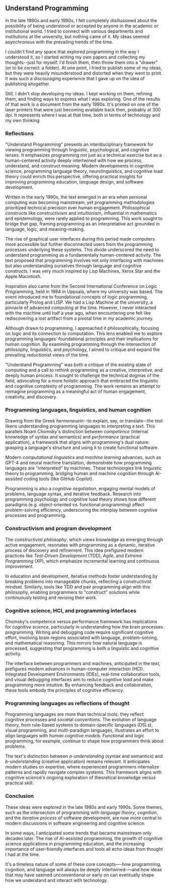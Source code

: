 
## Understand Programming

In the late 1980s and early 1990s, I felt completely disillusioned about the possibility of being
understood or accepted by anyone in the academic or institutional world. I tried to connect with
various departments and institutions at the university, but nothing came of it. My ideas seemed
asynchronous with the prevailing trends of the time.

I couldn't find any space that explored programming in the way I understood it, so I started writing
my own papers and collecting my thoughts--just for myself. I'd finish them, then throw them into a
"drawer" (or to be correct: a folder). At one point, I tried to publish some of my ideas, but they
were heavily misunderstood and distorted when they went to print. It was such a discouraging experience
that I gave up on the idea of publishing altogether.

Still, I didn't stop developing my ideas. I kept working on them, refining them, and finding ways
to express what I was exploring. One of the results of that work is a document from the early 1990s.
It's printed on one of the laser printers that were just becoming available back then, probably at
300 dpi. It represents where I was at that time, both in terms of technology and my own thinking.


### Reflections

"Understand Programming" presents an interdisciplinary framework for viewing programming through
linguistic, psychological, and cognitive lenses. It emphasizes programming not just as a technical
exercise but as a human-centered activity deeply intertwined with how we process, understand, and
construct meaning. Modern developments in cognitive science, programming language theory, neurolinguistics,
and cognitive load theory could enrich this perspective, offering practical insights for improving
programming education, language design, and software development.

Written in the early 1990s, the text emerged in an era when personal computing was becoming mainstream,
yet programming methodologies prioritized technical precision over human engagement. Philosophical
constructs like constructivism and intuitionism, influential in mathematics and epistemology, were
rarely applied to programming. This work sought to bridge that gap, framing programming as an
interpretative act grounded in language, logic, and meaning-making.

The rise of graphical user interfaces during this period made computers more accessible but
further disconnected users from the programming processes underlying these systems. This divide
underscored the need to understand programming as a fundamentally human-centered activity. The text
proposed that programming involves not only interfacing with machines but also understanding ourselves
through language and cognitive constructs. I was very much inspired by Lisp Machines, Xerox Star
and the Apple Macintosh.

Inspiration also came from the Second International Conference on Logic Programming, held in 1984 in
Uppsala, where my university was based. The event introduced me to foundational concepts of logic
programming, particularly Prolog and LISP. We had a Lisp Machine at the university, a pinnacle of
advanced computing at the time. However, I never interacted with the machine until half a year ago,
when encountering one felt like rediscovering a lost artifact from a pivotal time in my academic
journey.

Although drawn to programming, I approached it philosophically, focusing on logic and its connection
to computation. This lens enabled me to explore programming languages' foundational principles and
their implications for human cognition. By examining programming through the intersection of philosophy,
linguistics, and psychology, I aimed to critique and expand the prevailing reductionist views of
the time.

"Understand Programming" was both a critique of the existing state of computing and a call to rethink
programming as a creative, interpretive, and deeply human process. It sought to challenge the technical
dogmas of the field, advocating for a more holistic approach that embraced the linguistic and cognitive
complexity of programming. The work remains an attempt to reimagine programming as a meaningful act
of human engagement, creativity, and discovery.


### Programming languages, linguistics, and human cognition

Drawing from the Greek *hermeneuein*--to explain, say, or translate--the text likens understanding programming
languages to interpreting a text. This parallels Noam Chomsky's distinction between *competence* (internal
knowledge of syntax and semantics) and *performance* (practical application), a framework that aligns with
programming's dual nature: grasping a language's structure and using it to create functional software.

Modern *computational linguistics* and *machine learning* advances, such as GPT-4 and neural machine translation,
demonstrate how programming languages are "interpreted" by machines. These technologies link linguistic theory
to programming, bridging human and machine cognition through AI-assisted coding tools (like GitHub Copilot).

Programming is also a *cognitive negotiation*, engaging mental models of problems, language syntax, and iterative 
feedback. Research into programming psychology and cognitive load theory shows how different paradigms (e.g.
object-oriented vs. functional programming) affect problem-solving efficiency, underscoring the interplay
between cognitive processes and programming.


### Constructivism and program development

The *constructivist philosophy*, which views knowledge as emerging through active engagement, resonates with
programming as a dynamic, iterative process of discovery and refinement. This idea prefigured modern practices
like *Test-Driven Development* (TDD), *Agile*, and *Extreme Programming* (XP), which emphasize incremental learning
and continuous improvement.

In education and development, iterative methods foster understanding by breaking problems into manageable chunks,
reflecting a constructivist mindset. Similarly, tools like TDD and pair programming align with this philosophy,
enabling programmers to "construct" solutions while continuously testing and revising their work.


### Cognitive science, HCI, and programming interfaces

Chomsky's competence versus performance framework has implications for *cognitive science*, particularly in
understanding how the brain processes programming. Writing and debugging code require significant cognitive
effort, involving brain regions associated with language, problem-solving, and mathematical reasoning. This
mirrors how natural language is processed, suggesting that programming is both a linguistic and cognitive activity.

The interface between programmers and machines, anticipated in the text, prefigures modern advances in human-computer
interaction (HCI). Integrated Development Environments (IDEs), real-time collaboration tools, and visual debugging
interfaces aim to reduce *cognitive load* and make programming more intuitive. By enhancing feedback and collaboration,
these tools embody the principles of cognitive efficiency.


### Programming languages as reflections of thought

Programming languages are more than technical tools; they reflect cognitive processes and societal conventions. The
evolution of language theory, from rule-based systems to domain-specific languages (DSLs), visual programming, and
multi-paradigm languages, illustrates an effort to align languages with *human cognitive models*. Functional and logic
programming, for example, continue to shape how programmers think about problems.

The text's distinction between *a-understanding* (syntax and semantics) and *b-understanding* (creative application)
remains relevant. It anticipates modern studies on expertise, where experienced programmers internalize patterns
and rapidly navigate complex systems. This framework aligns with cognitive science's ongoing exploration of
theoretical knowledge versus practical skill.


### Conclusion

These ideas were explored in the late 1980s and early 1990s. Some themes, such as the intersection of programming
with *language theory*, *cognition*, and the *iterative process* of software development, are now more central to
modern discussions in software engineering and cognitive science.

In some ways, I anticipated some trends that became mainstream only decades later. The rise of AI-assisted programming,
the growth of cognitive science applications in programming education, and the increasing importance of user-friendly
interfaces and tools all echo ideas from thought I had at the time.

It's a timeless nature of some of these core concepts—-how programming, cognition, and language will always be deeply
intertwined-—and how ideas that may have seemed unconventional or early on can eventually shape how we understand
and interact with technology.
